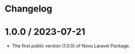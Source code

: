 # Changelog

1.0.0 / 2023-07-21
===================

* The first public version (1.0.0) of Novu Laravel Package.